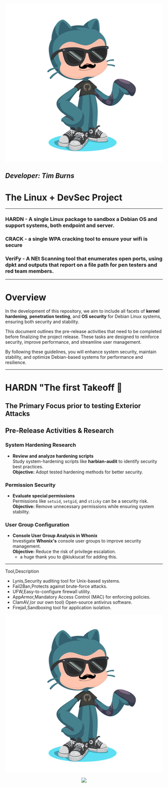 
<p align="center">
    <img src="Images/octocat-1736601186918.png">
</p>

##                                       ***Developer: Tim Burns***
##                                   

# **The Linux + DevSec Project**  


---



### **HARDN** - A single Linux package to sandbox a Debian OS and support systems, both endpoint and server.



### **CRACK** - a single WPA cracking tool to ensure your wifi is secure


                                                            

### **VeriFy** - A NEt Scanning tool that enumerates open ports, using dpkt and outputs that report on a file path for pen testers and red team members. 



---
# **Overview**  

In the development of this repository, we aim to include all facets of **kernel hardening**, **penetration testing**, and **OS security** for Debian Linux systems, ensuring both security and stability.

This document outlines the pre-release activities that need to be completed before finalizing the project release. These tasks are designed to reinforce security, improve performance, and streamline user management.

By following these guidelines, you will enhance system security, maintain stability, and optimize Debian-based systems for performance and resilience.

---

# HARDN "The first Takeoff 🚀
## The Primary Focus prior to testing Exterior Attacks

## **Pre-Release Activities & Research**

### **System Hardening Research**

- **Review and analyze hardening scripts**  
  Study system-hardening scripts like **harbian-audit** to identify security best practices.  
  **Objective:** Adopt tested hardening methods for better security.  

### **Permission Security**  

- **Evaluate special permissions**  
  Permissions like `setuid`, `setgid`, and `sticky` can be a security risk.  
  **Objective:** Remove unnecessary permissions while ensuring system stability.  

### **User Group Configuration**  

- **Console User Group Analysis in Whonix**  
  Investigate **Whonix's** console user groups to improve security management.  
  **Objective:** Reduce the risk of privilege escalation.  
  - a huge thank you to @kiukiucat for adding this. 

---


Tool,Description
- Lynis,Security auditing tool for Unix-based systems.
- Fail2Ban,Protects against brute-force attacks.
- UFW,Easy-to-configure firewall utility.
- AppArmor,Mandatory Access Control (MAC) for enforcing policies.
- ClamAV,(or our own tool) Open-source antivirus software.
- Firejail,Sandboxing tool for application isolation.

<p align="center">
    <img src="octocat-1736601186918.png">
</p>


<p align="center">
    <img src="https://t.bkit.co/w_67775e3ddda15.gif">
</p>





